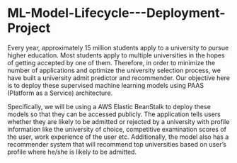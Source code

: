 # ML-Model-Lifecycle---Deployment-Project

Every year, approximately 15 million students apply to a university to pursue higher education. Most students apply to multiple universities in the hopes of getting accepted by one of them. Therefore, in order to minimize the number of applications and optimize the university selection process, we have built a university admit predictor and recommender. Our objective here is to deploy these supervised machine learning models using PAAS (Platform as a Service) architecture. 

Specifically, we will be using a AWS Elastic BeanStalk to deploy these models so that they can be accessed publicly. The application tells users whether they are likely to be admitted or rejected by a university with profile information like the university of choice, competitive examination scores of the user, work experience of the user etc. Additionally, the model also has a recommender system that will recommend top universities based on user’s profile where he/she is likely to be admitted.
